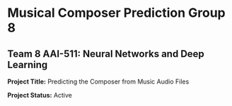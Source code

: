 # Musical Composer Prediction Group 8

## Team 8 AAI-511: Neural Networks and Deep Learning

**Project Title:** Predicting the Composer from Music Audio Files

**Project Status:** Active

